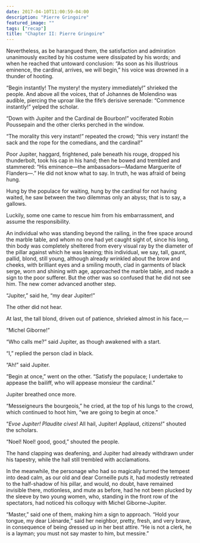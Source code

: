 ```yaml
---
date: 2017-04-10T11:00:59-04:00
description: "Pierre Gringoire"
featured_image: ""
tags: ["recap"]
title: "Chapter II: Pierre Gringoire"
---
```


Nevertheless, as be harangued them, the satisfaction and admiration
unanimously excited by his costume were dissipated by his words; and when
he reached that untoward conclusion: “As soon as his illustrious eminence,
the cardinal, arrives, we will begin,” his voice was drowned in a thunder
of hooting.

“Begin instantly! The mystery! the mystery immediately!” shrieked the
people. And above all the voices, that of Johannes de Molendino was
audible, piercing the uproar like the fife’s derisive serenade: “Commence
instantly!” yelped the scholar.

“Down with Jupiter and the Cardinal de Bourbon!” vociferated Robin
Poussepain and the other clerks perched in the window.

“The morality this very instant!” repeated the crowd; “this very instant!
the sack and the rope for the comedians, and the cardinal!”

Poor Jupiter, haggard, frightened, pale beneath his rouge, dropped his
thunderbolt, took his cap in his hand; then he bowed and trembled and
stammered: “His eminence—the ambassadors—Madame Marguerite of
Flanders—.” He did not know what to say. In truth, he was afraid of
being hung.

Hung by the populace for waiting, hung by the cardinal for not having
waited, he saw between the two dilemmas only an abyss; that is to say, a
gallows.

Luckily, some one came to rescue him from his embarrassment, and assume
the responsibility.

An individual who was standing beyond the railing, in the free space
around the marble table, and whom no one had yet caught sight of, since
his long, thin body was completely sheltered from every visual ray by the
diameter of the pillar against which he was leaning; this individual, we
say, tall, gaunt, pallid, blond, still young, although already wrinkled
about the brow and cheeks, with brilliant eyes and a smiling mouth, clad
in garments of black serge, worn and shining with age, approached the
marble table, and made a sign to the poor sufferer. But the other was so
confused that he did not see him. The new comer advanced another step.

“Jupiter,” said he, “my dear Jupiter!”

The other did not hear.

At last, the tall blond, driven out of patience, shrieked almost in his
face,—

“Michel Giborne!”

“Who calls me?” said Jupiter, as though awakened with a start.

“I,” replied the person clad in black.

“Ah!” said Jupiter.

“Begin at once,” went on the other. “Satisfy the populace; I undertake to
appease the bailiff, who will appease monsieur the cardinal.”

Jupiter breathed once more.

“Messeigneurs the bourgeois,” he cried, at the top of his lungs to the
crowd, which continued to hoot him, “we are going to begin at once.”

“_Evoe Jupiter! Plaudite cives_! All hail, Jupiter! Applaud,
citizens!” shouted the scholars.

“Noel! Noel! good, good,” shouted the people.

The hand clapping was deafening, and Jupiter had already withdrawn under
his tapestry, while the hall still trembled with acclamations.

In the meanwhile, the personage who had so magically turned the tempest
into dead calm, as our old and dear Corneille puts it, had modestly
retreated to the half-shadow of his pillar, and would, no doubt, have
remained invisible there, motionless, and mute as before, had he not been
plucked by the sleeve by two young women, who, standing in the front row
of the spectators, had noticed his colloquy with Michel Giborne-Jupiter.

“Master,” said one of them, making him a sign to approach. “Hold your
tongue, my dear Liénarde,” said her neighbor, pretty, fresh, and very
brave, in consequence of being dressed up in her best attire. “He is not a
clerk, he is a layman; you must not say master to him, but messire.”
